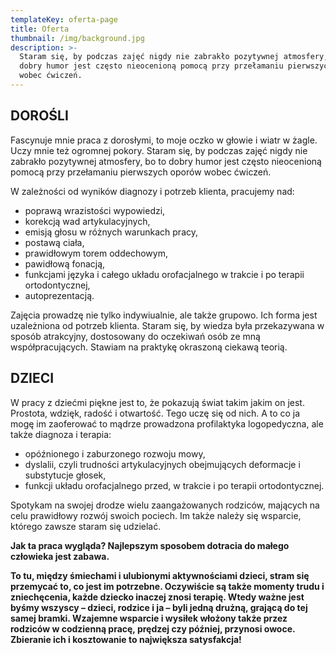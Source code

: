 ```yaml
---
templateKey: oferta-page
title: Oferta
thumbnail: /img/background.jpg
description: >-
  Staram się, by podczas zajęć nigdy nie zabrakło pozytywnej atmosfery, bo to
  dobry humor jest często nieocenioną pomocą przy przełamaniu pierwszych oporów
  wobec ćwiczeń.
---
```

## DOROŚLI

Fascynuje mnie praca z dorosłymi, to moje oczko w głowie i wiatr w żagle. Uczy mnie też ogromnej pokory. Staram się, by podczas zajęć nigdy nie zabrakło pozytywnej atmosfery, bo to dobry humor jest często nieocenioną pomocą przy przełamaniu pierwszych oporów wobec ćwiczeń.

W zależności od wyników diagnozy i potrzeb klienta, pracujemy nad:

* poprawą wrazistości wypowiedzi,
* korekcją wad artykulacyjnych,
* emisją głosu w różnych warunkach pracy,
* postawą ciała,
* prawidłowym torem oddechowym,
* pawidłową fonacją,
* funkcjami języka i całego układu orofacjalnego w trakcie i po terapii ortodontycznej,
* autoprezentacją.

Zajęcia prowadzę nie tylko indywiualnie, ale także grupowo. Ich forma jest uzależniona od potrzeb klienta. Staram się, by wiedza była przekazywana w sposób atrakcyjny, dostosowany do oczekiwań osób ze mną współpracujących. Stawiam na praktykę okraszoną ciekawą teorią.

## DZIECI

W pracy z dziećmi piękne jest to, że pokazują świat takim jakim on jest. Prostota, wdzięk, radość i otwartość. Tego uczę się od nich. A to co ja mogę im zaoferować to mądrze prowadzona profilaktyka logopedyczna, ale także diagnoza i terapia:

* opóźnionego i zaburzonego rozwoju mowy,
* dyslalii, czyli trudności artykulacyjnych obejmujących deformacje i substytucje głosek,
* funkcji układu orofacjalnego przed, w trakcie i po terapii ortodontycznej.

Spotykam na swojej drodze wielu zaangażowanych rodziców, mających na celu prawidłowy rozwój swoich pociech. Im także należy się wsparcie, którego zawsze staram się udzielać. 

**Jak ta praca wygląda? Najlepszym sposobem dotracia do małego człowieka jest zabawa.**

**To tu, między śmiechami i ulubionymi aktywnościami dzieci, stram się przemycać to, co jest im potrzebne. Oczywiście są także momenty trudu i zniechęcenia, każde dziecko inaczej znosi terapię. Wtedy ważne jest byśmy wszyscy – dzieci, rodzice i ja – byli jedną drużną, grającą do tej samej bramki. Wzajemne wsparcie i wysiłek włożony także przez rodziców w codzienną pracę, prędzej czy później, przynosi owoce. Zbieranie ich i kosztowanie to największa satysfakcja!**
